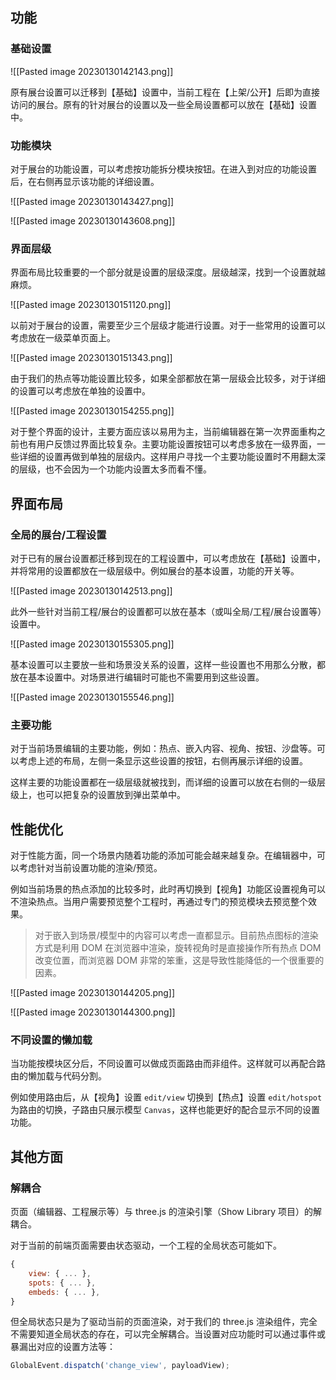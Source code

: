 ## 功能

### 基础设置

![[Pasted image 20230130142143.png]]

原有展台设置可以迁移到【基础】设置中，当前工程在【上架/公开】后即为直接访问的展台。原有的针对展台的设置以及一些全局设置都可以放在【基础】设置中。

### 功能模块

对于展台的功能设置，可以考虑按功能拆分模块按钮。在进入到对应的功能设置后，在右侧再显示该功能的详细设置。

![[Pasted image 20230130143427.png]]

![[Pasted image 20230130143608.png]]

### 界面层级

界面布局比较重要的一个部分就是设置的层级深度。层级越深，找到一个设置就越麻烦。

![[Pasted image 20230130151120.png]]

以前对于展台的设置，需要至少三个层级才能进行设置。对于一些常用的设置可以考虑放在一级菜单页面上。

![[Pasted image 20230130151343.png]]

由于我们的热点等功能设置比较多，如果全部都放在第一层级会比较多，对于详细的设置可以考虑放在单独的设置中。

![[Pasted image 20230130154255.png]]

对于整个界面的设计，主要方面应该以易用为主，当前编辑器在第一次界面重构之前也有用户反馈过界面比较复杂。主要功能设置按钮可以考虑多放在一级界面，一些详细的设置再做到单独的层级内。这样用户寻找一个主要功能设置时不用翻太深的层级，也不会因为一个功能内设置太多而看不懂。

## 界面布局

### 全局的展台/工程设置

对于已有的展台设置都迁移到现在的工程设置中，可以考虑放在【基础】设置中，并将常用的设置都放在一级层级中。例如展台的基本设置，功能的开关等。

![[Pasted image 20230130142513.png]]

此外一些针对当前工程/展台的设置都可以放在基本（或叫全局/工程/展台设置等）设置中。

![[Pasted image 20230130155305.png]]

基本设置可以主要放一些和场景没关系的设置，这样一些设置也不用那么分散，都放在基本设置中。对场景进行编辑时可能也不需要用到这些设置。

![[Pasted image 20230130155546.png]]

### 主要功能

对于当前场景编辑的主要功能，例如：热点、嵌入内容、视角、按钮、沙盘等。可以考虑上述的布局，左侧一条显示这些设置的按钮，右侧再展示详细的设置。

这样主要的功能设置都在一级层级就被找到，而详细的设置可以放在右侧的一级层级上，也可以把复杂的设置放到弹出菜单中。

## 性能优化

对于性能方面，同一个场景内随着功能的添加可能会越来越复杂。在编辑器中，可以考虑针对当前设置功能的渲染/预览。

例如当前场景的热点添加的比较多时，此时再切换到【视角】功能区设置视角可以不渲染热点。当用户需要预览整个工程时，再通过专门的预览模块去预览整个效果。

> 对于嵌入到场景/模型中的内容可以考虑一直都显示。目前热点图标的渲染方式是利用 DOM 在浏览器中渲染，旋转视角时是直接操作所有热点 DOM 改变位置，而浏览器 DOM 非常的笨重，这是导致性能降低的一个很重要的因素。

![[Pasted image 20230130144205.png]]

![[Pasted image 20230130144300.png]]

### 不同设置的懒加载

当功能按模块区分后，不同设置可以做成页面路由而非组件。这样就可以再配合路由的懒加载与代码分割。

例如使用路由后，从【视角】设置 `edit/view` 切换到【热点】设置 `edit/hotspot` 为路由的切换，子路由只展示模型 `Canvas`，这样也能更好的配合显示不同的设置功能。

## 其他方面

### 解耦合

页面（编辑器、工程展示等）与 three.js 的渲染引擎（Show Library 项目）的解耦合。

对于当前的前端页面需要由状态驱动，一个工程的全局状态可能如下。

```js
{
	view: { ... },
	spots: { ... },
	embeds: { ... },
}
```

但全局状态只是为了驱动当前的页面渲染，对于我们的 three.js 渲染组件，完全不需要知道全局状态的存在，可以完全解耦合。当设置对应功能时可以通过事件或暴漏出对应的设置方法等：

```js
GlobalEvent.dispatch('change_view', payloadView);
```
